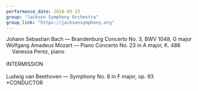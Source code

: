 ```yaml
---
performance_date: 2018-03-23
group: "Jackson Symphony Orchestra"
group_link: "https://jacksonsymphony.org"
---
```

Johann Sebastian Bach — Brandenburg Concerto No. 3, BWV 1048, G major<br/>
Wolfgang Amadeus Mozart — Piano Concerto No. 23 in A major, K. 488<br/>
&nbsp;&nbsp;&nbsp;&nbsp;Vanessa Perez, piano<br/>
<br/>
INTERMISSION<br/>
<br/>
Ludwig van Beethoven — Symphony No. 8 in F major, op. 93<br/>
*CONDUCTOR


